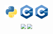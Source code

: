 <div align="center">
  
<!-- LINGUAGENS -->
<p align="center">
  <img src="https://raw.githubusercontent.com/devicons/devicon/master/icons/python/python-original.svg" alt="Python" width="45" height="45"/>
  <img src="https://raw.githubusercontent.com/devicons/devicon/master/icons/cplusplus/cplusplus-original.svg" alt="C++" width="45" height="45"/>
  <img src="https://raw.githubusercontent.com/devicons/devicon/master/icons/cplusplus/cplusplus-original.svg" alt="JS" width="45" height="45"/>
  <!-- <img src="https://upload.wikimedia.org/wikipedia/commons/2/22/Assembly_language_logo.svg" alt="Assembly" width="45" height="45"/> -->
  <!-- <img src="https://upload.wikimedia.org/wikipedia/commons/5/5d/Intel_logo_(2020%2C_dark_blue).svg" alt="ASM" width="45" height="45"/> -->
</p>

<!-- GITHUB STATS -->
  <img height="180em" src="https://github-readme-stats.vercel.app/api?username=NerostavKuznetsov&cache_seconds=0&show_icons=true&theme=merko&include_all_commits=true&count_private=true"/>
  <img height="180em" src="https://github-readme-stats.vercel.app/api/top-langs/?username=NerostavKuznetsov&cache_seconds=0&layout=compact&show_icons=true&theme=merko"/>

</div>

















